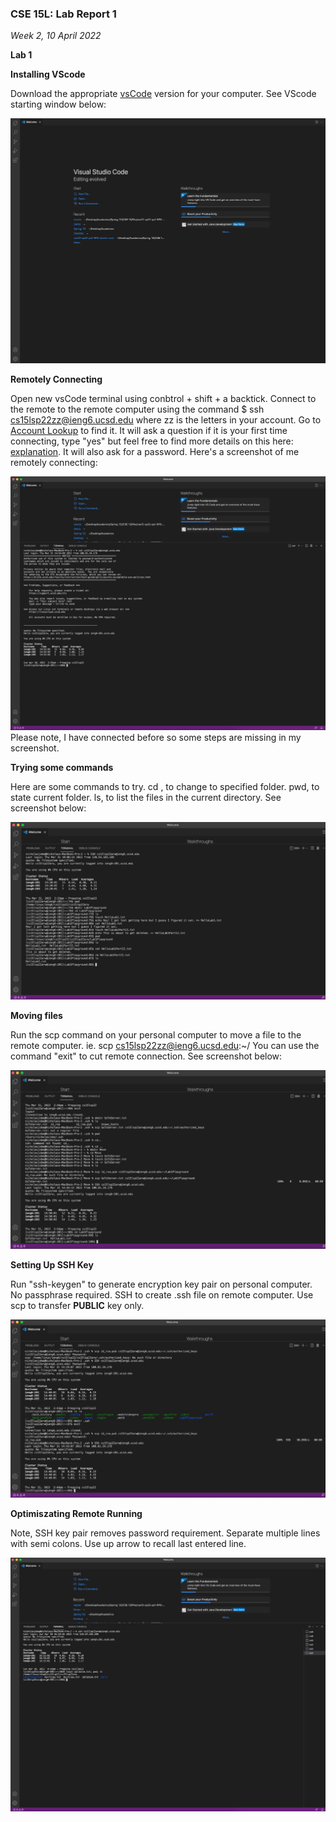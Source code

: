 ### CSE 15L: Lab Report 1
*Week 2, 10 April 2022*

**Lab 1**

__Installing VScode__

Download the appropriate [vsCode](https://code.visualstudio.com/) version for your computer. See VScode starting window below:

![VScode Screenshot](https://github.com/nickjrjobe/cse15l-lab-reports/blob/4ce7c2d29af8e7575dfb719dd1296fd6a532a2c1/Images/Screen%20Shot%202022-04-10%20at%201.49.05%20PM.png)

__Remotely Connecting__

Open new vsCode terminal using conbtrol + shift + a backtick. Connect to the remote to the remote computer using the command $ ssh cs15lsp22zz@ieng6.ucsd.edu where zz is the letters in your account. Go to [Account Lookup](https://sdacs.ucsd.edu/~icc/index.php) to find it. It will ask a question if it is your first time connecting, type "yes" but feel free to find more details on this here: [explanation](https://superuser.com/questions/421074/ssh-the-authenticity-of-host-host-cant-be-established/421084#421084). It will also ask for a password. Here's a screenshot of me remotely connecting:

![Remote Connection](https://github.com/nickjrjobe/cse15l-lab-reports/blob/3e71c7ab0812903919e40e03818b9e54b38f2da7/Images/Screen%20Shot%202022-04-10%20at%202.56.50%20PM.png)
Please note, I have connected before so some steps are missing in my screenshot.

__Trying some commands__

Here are some commands to try. cd <directory name>, to change to specified folder. pwd, to state current folder. ls, to list the files in the current directory. See screenshot below:

![Commands](https://github.com/nickjrjobe/cse15l-lab-reports/blob/3e71c7ab0812903919e40e03818b9e54b38f2da7/Images/Screen%20Shot%202022-04-10%20at%202.57.38%20PM.png)
  
__Moving files__

Run the scp command on your personal computer to move a file to the remote computer. ie. scp <file name> cs15lsp22zz@ieng6.ucsd.edu:~/ You can use the command "exit" to cut remote connection. See screenshot below: 
  
![Moving files](https://github.com/nickjrjobe/cse15l-lab-reports/blob/0b576d646927b6b517225405f934a37e25ae2ffa/Images/Screen%20Shot%202022-04-10%20at%203.01.45%20PM.png)
  
__Setting Up SSH Key__

Run "ssh-keygen" to generate encryption key pair on personal computer.  No passphrase required. SSH to create .ssh file on remote computer. Use scp to transfer __PUBLIC__ key only. 
  
![SSH Key Setup](https://github.com/nickjrjobe/cse15l-lab-reports/blob/0b576d646927b6b517225405f934a37e25ae2ffa/Images/Screen%20Shot%202022-04-10%20at%203.02.30%20PM.png)
  
__Optimiszating Remote Running__
  
Note, SSH key pair removes password requirement. Separate multiple lines with semi colons. Use up arrow to recall last entered line.
  
![Optimized](https://github.com/nickjrjobe/cse15l-lab-reports/blob/f5d67d4c1beaf07ac1a463bae2009de98951a811/Images/Screen%20Shot%202022-04-10%20at%204.19.38%20PM.png)
  
  




